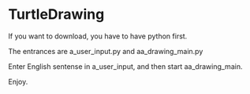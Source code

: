 # TurtleDrawing

If you want to download, you have to have python first.

The entrances are a_user_input.py and aa_drawing_main.py

Enter English sentense in a_user_input, and then start aa_drawing_main.

Enjoy.